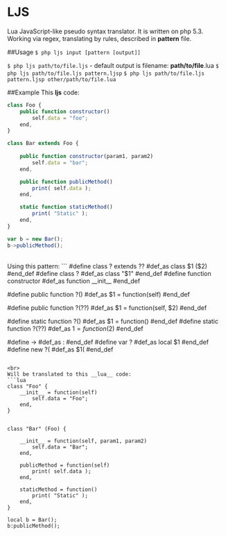 LJS
=====
Lua JavaScript-like pseudo syntax translator. It is written on php 5.3.
Working via regex, translating by rules, described in __pattern__ file.

##Usage
`$ php ljs input [pattern [output]]`

`$ php ljs path/to/file.ljs` - default output is filename: __path/to/file__.lua
`$ php ljs path/to/file.ljs pattern.ljsp`
`$ php ljs path/to/file.ljs pattern.ljsp other/path/to/file.lua` 

##Example
This __ljs__ code:
```js
class Foo {
    public function constructor()
        self.data = "foo";
    end,
}

class Bar extends Foo {
    
    public function constructor(param1, param2) 
        self.data = "bar";
    end,

    public function publicMethod()
        print( self.data );
    end,

    static function staticMethod()
        print( "Static" );
    end,
}

var b = new Bar();
b->publicMethod();
```
<br>
Using this pattern:
```
#define class ? extends ?? #def_as class $1 ($2) #end_def
#define class ? #def_as class "$1" #end_def
#define function constructor #def_as function __init__ #end_def

#define 
    public function ?() 
#def_as 
    $1 = function(self) 
#end_def

#define public function ?(??) #def_as $1 = function(self, $2) #end_def

#define static function ?() #def_as $1 = function() #end_def
#define static function ?(??) #def_as $1 = function($2) #end_def

#define -> #def_as : #end_def
#define var ? #def_as local $1 #end_def
#define new ?( #def_as $1( #end_def
```

<br>
Will be translated to this __lua__ code:
```lua
class "Foo" {
    __init__ = function(self)
        self.data = "Foo";
    end,
}


class "Bar" (Foo) {
    
    __init__ = function(self, param1, param2) 
        self.data = "Bar";
    end,

    publicMethod = function(self)
        print( self.data );
    end,

    staticMethod = function()
        print( "Static" );
    end,
}

local b = Bar();
b:publicMethod();
```